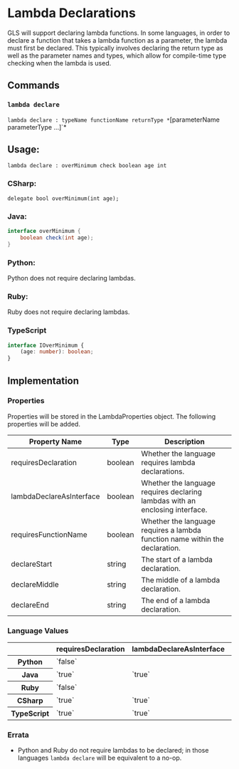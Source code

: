 # Lambda Declarations

GLS will support declaring lambda functions. In some languages, in order to declare a function that takes a lambda function as a parameter, the lambda must first be declared. This typically involves declaring the return type as well as the parameter names and types, which allow for compile-time type checking when the lambda is used.

## Commands

### `lambda declare`
`lambda declare : typeName functionName returnType *`[parameterName parameterType ...]`*

## Usage:

```gls
lambda declare : overMinimum check boolean age int
```

### CSharp:
```CSharp
delegate bool overMinimum(int age);
```

### Java:  
```Java
interface overMinimum {
    boolean check(int age);
}
```

### Python:
Python does not require declaring lambdas.

### Ruby:
Ruby does not require declaring lambdas.

### TypeScript
```TypeScript
interface IOverMinimum {
    (age: number): boolean;
}
```

## Implementation

### Properties

Properties will be stored in the LambdaProperties object. The following properties will be added.

<table>
    <thead>
        <th>Property Name</th>
        <th>Type</th>
        <th>Description</th>
    </thead>
    <tbody>
        <tr>
            <td>requiresDeclaration</td>
            <td>boolean</td>
            <td>Whether the language requires lambda declarations.</td>
        </tr>
        <tr>
            <td>lambdaDeclareAsInterface</td>
            <td>boolean</td>
            <td>Whether the language requires declaring lambdas with an enclosing interface.</td>
        </tr>
        <tr>
            <td>requiresFunctionName</td>
            <td>boolean</td>
            <td>Whether the language requires a lambda function name within the declaration.</td>
        </tr>
        <tr>
            <td>declareStart</td>
            <td>string</td>
            <td>The start of a lambda declaration.</td>
        </tr>
        <tr>
            <td>declareMiddle</td>
            <td>string</td>
            <td>The middle of a lambda declaration.</td>
        </tr>
        <tr>
            <td>declareEnd</td>
            <td>string</td>
            <td>The end of a lambda declaration.</td>
        </tr>
    </tbody>
</table>

### Language Values

<table>
    <thead>
        <th></th>
        <th>requiresDeclaration</th>
        <th>lambdaDeclareAsInterface</th>
        <th>requiresFunctionName</th>
        <th>declareStart</th>
        <th>declareMiddle</th>
        <th>declareEnd</th>
    </thead>
    <tbody>
        <tr>
            <th>Python</th>
            <td>`false`</td>
            <td></td>
            <td></td>
            <td></td>
            <td></td>
            <td></td>
        </tr>
        <tr>
            <th>Java</th>
            <td>`true`</td>
            <td>`true`</td>
            <td>`true`</td>
            <td>`"interface "`</td>
            <td>`" {\n"`</td>
            <td>`"\n}"`</td>
        </tr>
        <tr>
            <th>Ruby</th>
            <td>`false`</td>
            <td></td>
            <td></td>
            <td></td>
            <td></td>
            <td></td>
        </tr>
        <tr>
            <th>CSharp</th>
            <td>`true`</td>
            <td>`true`</td>
            <td>`true`</td>
            <td>`"delegate "`</td>
            <td>`""`</td>
            <td>`""`</td>
        </tr>
        <tr>
            <th>TypeScript</th>
            <td>`true`</td>
            <td>`true`</td>
            <td>`false`</td>
            <td>`"interface "`</td>
            <td>`" {\n"`</td>
            <td>`"\n}"`</td>
        </tr>
    <tbody>
</table>

### Errata

* Python and Ruby do not require lambdas to be declared; in those languages `lambda declare` will be equivalent to a no-op.

